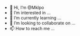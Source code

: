 - 👋 Hi, I’m @Mklpo
- 👀 I’m interested in ...
- 🌱 I’m currently learning ...
- 💞️ I’m looking to collaborate on ...
- 📫 How to reach me ...

<!---
Mklpo/Mklpo is a ✨ special ✨ repository because its `README.md` (this file) appears on your GitHub profile.
You can click the Preview link to take a look at your changes.
--->
